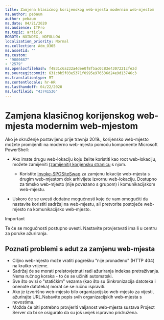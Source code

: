 ```yaml
---
title: Zamjena klasičnog korijenskog web-mjesta modernim web-mjestom
ms.author: pebaum
author: pebaum
ms.date: 04/21/2020
ms.audience: ITPro
ms.topic: article
ROBOTS: NOINDEX, NOFOLLOW
localization_priority: Normal
ms.collection: Adm_O365
ms.assetid: ''
ms.custom:
- "9000687"
- "2579"
ms.openlocfilehash: f4831c6a232a4dee0f8f5ac0c83e4307221cfe2d
ms.sourcegitcommit: 631cbb5f03e5371f0995e976536d24e9d13746c3
ms.translationtype: MT
ms.contentlocale: hr-HR
ms.lasthandoff: 04/22/2020
ms.locfileid: "43741536"
---
```

# <a name="swap-your-classic-root-site-with-a-modern-site"></a>Zamjena klasičnog korijenskog web-mjesta modernim web-mjestom

Ako je okruženje postavljeno prije travnja 2019., korijensko web-mjesto možete promijeniti na moderno web-mjesto pomoću komponente Microsoft PowerShell:

- Ako imate drugu web-lokaciju koju želite koristiti kao root web-lokaciju, možete zamijeniti [(zamijeniti) korijensku stranicu](https://docs.microsoft.com/sharepoint/modern-root-site) s njom. 
    - Koristite [Invoke-SPOSiteSwap](https://docs.microsoft.com/powershell/module/sharepoint-online/invoke-spositeswap?view=sharepoint-ps) za zamjenu lokacije web-mjesta s drugim web-mjestom dok arhivijete izvornu web-lokaciju. Dostupno za timsko web-mjesto (nije povezano s grupom) i komunikacijskom web-mjestu. 

- Uskoro će se uvesti dodatne mogućnosti koje će vam omogućiti da nastavite koristiti sadržaj na web-mjestu, ali pretvorite postojeće web-mjesto na komunikacijsko web-mjesto. 
>[!Important]
>Te će se mogućnosti postupno uvesti. Nastavite provjeravati ima li u centru za poruke ažuriranja. 

## <a name="known-issues-with-swapping-sites"></a>Poznati problemi s adut za zamjenu web-mjesta

- Ciljno web-mjesto može vratiti pogrešku "nije pronađeno" (HTTP 404) na kratko vrijeme.
- Sadržaj će se morati preistovjetnuti radi ažuriranja indeksa pretraživanja. Nema ručnog koraka - to će se učiniti automatski.
- Sve što ovisi o "statičkim" vezama (kao što su Sinkronizacija datoteka i onenote datoteka) morat će se ručno ispraviti.
- Ako je izvorišno web-mjesto bilo organizacijsko web-mjesto za vijesti, ažurirajte URL.Nabavite popis svih organizacijskih web-mjesta s novostima.
- Možda će biti potrebno provjeriti valjanost web-mjesta sustava Project Server da bi se osiguralo da su još uvijek ispravno pridružena.
